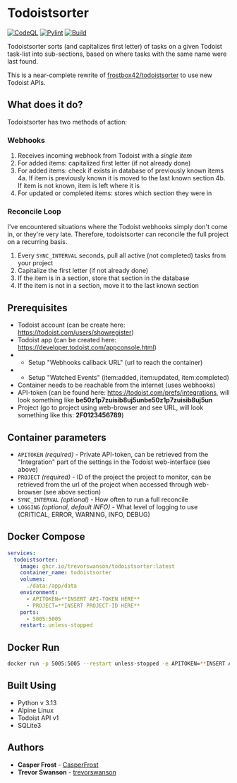Todoistsorter 
=========
[![CodeQL](https://github.com/trevorswanson/todoistsorter/actions/workflows/github-code-scanning/codeql/badge.svg)](https://github.com/trevorswanson/todoistsorter/actions/workflows/github-code-scanning/codeql) [![Pylint](https://github.com/trevorswanson/todoistsorter/actions/workflows/pylint.yml/badge.svg)](https://github.com/trevorswanson/todoistsorter/actions/workflows/pylint.yml) [![Build](https://github.com/trevorswanson/todoistsorter/actions/workflows/docker-publish.yml/badge.svg)](https://github.com/trevorswanson/todoistsorter/actions/workflows/docker-publish.yml)

Todoistsorter sorts (and capitalizes first letter) of tasks on a given Todoist task-list into sub-sections, based on where tasks with the same name were last found.

This is a near-complete rewrite of [frostbox42/todoistsorter](https://github.com/frostbox42/todoistsorter) to use new Todoist APIs.


What does it do?
-------------
Todoistsorter has two methods of action:

### Webhooks
1. Receives incoming webhook from Todoist with a _single item_
2. For added items: capitalized first letter (if not already done)
4. For added items: check if exists in database of previously known items
4a. If item is previously known it is moved to the last known section
4b. If item is not known, item is left where it is
5. For updated or completed items: stores which section they were in

### Reconcile Loop
I've encountered situations where the Todoist webhooks simply don't come in, or they're very late. Therefore, todoistsorter can reconcile the full project on a recurring basis.
1. Every `SYNC_INTERVAL` seconds, pull all active (not completed) tasks from your project
2. Capitalize the first letter (if not already done)
3. If the item is in a section, store that section in the database
4. If the item is not in a section, move it to the last known section

Prerequisites
-------------
* Todoist account (can be create here: https://todoist.com/users/showregister)
* Todoist app  (can be created here: https://developer.todoist.com/appconsole.html)
* * Setup "Webhooks callback URL" (url to reach the container)
* * Setup "Watched Events" (item:added, item:updated, item:completed)
* Container needs to be reachable from the internet (uses webhooks)
* API-token (can be found here: https://todoist.com/prefs/integrations, will look something like **be50z1p7zuisib8uj5unbe50z1p7zuisib8uj5un**
* Project (go to project using web-browser and see URL, will look something like this: **2F0123456789**)


Container parameters
-----------------
* `APITOKEN` *(required)* - Private API-token, can be retrieved from the "Integration" part of the settings in the Todoist web-interface (see above)
* `PROJECT` *(required)* - ID of the project the project to monitor, can be retrieved from the url of the project when accessed through web-browser (see above section)
* `SYNC_INTERVAL` *(optional)* - How often to run a full reconcile
* `LOGGING` *(optional, default INFO)* - What level of logging to use (CRITICAL, ERROR, WARNING, INFO, DEBUG)



Docker Compose
--------------
```yaml
services:
  todoistsorter:
    image: ghcr.io/trevorswanson/todoistsorter:latest
    container_name: todoistsorter
    volumes:
      ./data:/app/data
    environment:
      - APITOKEN=**INSERT API-TOKEN HERE**
      - PROJECT=**INSERT PROJECT-ID HERE**
    ports:
      - 5005:5005
    restart: unless-stopped
```


Docker Run
--------------
```bash
docker run -p 5005:5005 --restart unless-stopped -e APITOKEN=**INSERT API-TOKEN HERE** -e PROJECT=**INSERT PROJECT-ID HERE** tswanson/todoistsorter
```


Built Using
--------------
* Python v 3.13
* Alpine Linux
* Todoist API v1
* SQLite3

Authors
----------
* **Casper Frost** - [CasperFrost](https://github.com/casperfrost)
* **Trevor Swanson** - [trevorswanson](https://github.com/trevorswanson)
